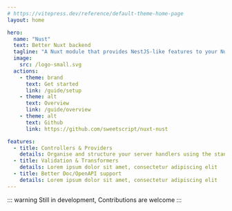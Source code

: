 ```yaml
---
# https://vitepress.dev/reference/default-theme-home-page
layout: home

hero:
  name: "Nust"
  text: Better Nuxt backend  
  tagline: "A Nuxt module that provides NestJS-like features to your Nuxt backend"
  image:
    src: /logo-small.svg
  actions:
    - theme: brand
      text: Get started
      link: /guide/setup
    - theme: alt
      text: Overview
      link: /guide/overview
    - theme: alt
      text: Github
      link: https://github.com/sweetscript/nuxt-nust

features:
  - title: Controllers & Providers
    details: Organise and structure your server handlers using the standard way as done by most Backend oriented frameworks.
  - title: Validation & Transformers
    details: Lorem ipsum dolor sit amet, consectetur adipiscing elit
  - title: Better Doc/OpenAPI support
    details: Lorem ipsum dolor sit amet, consectetur adipiscing elit
---
```



::: warning
Still in development, Contributions are welcome
:::
